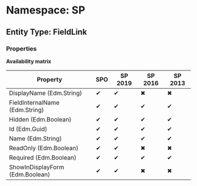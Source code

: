 # Namespace: SP

## Entity Type: FieldLink

### Properties

**Availability matrix**

Property | SPO | SP 2019 | SP 2016 | SP 2013
----------|-----|---------|---------|--------
DisplayName (Edm.String) | ✔ | ✔ | ✖ | ✖
FieldInternalName (Edm.String) | ✔ | ✔ | ✔ | ✔
Hidden (Edm.Boolean) | ✔ | ✔ | ✔ | ✔
Id (Edm.Guid) | ✔ | ✔ | ✔ | ✔
Name (Edm.String) | ✔ | ✔ | ✔ | ✔
ReadOnly (Edm.Boolean) | ✔ | ✔ | ✖ | ✖
Required (Edm.Boolean) | ✔ | ✔ | ✔ | ✔
ShowInDisplayForm (Edm.Boolean) | ✔ | ✔ | ✖ | ✖

